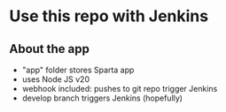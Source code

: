 # Use this repo with Jenkins

## About the app
- "app" folder stores Sparta app
- uses Node JS v20
- webhook included: pushes to git repo trigger Jenkins
- develop branch triggers Jenkins (hopefully)
